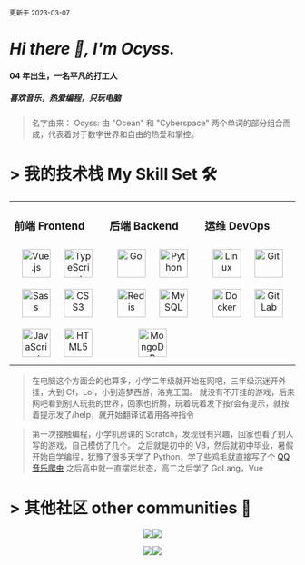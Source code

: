 <sub>更新于 2023-03-07</sub>

# **_Hi there 👋, I'm Ocyss._**

#### 04 年出生，一名平凡的打工人

##### 喜欢音乐，热爱编程，只玩电脑

> 名字由来：
> Ocyss: 由 "Ocean" 和 "Cyberspace" 两个单词的部分组合而成，代表着对于数字世界和自由的热爱和掌控。

# > 我的技术栈 My Skill Set  🛠️
<div align="center">  
<table><tr><td valign="top" width="33%">


### 前端 Frontend

<div align="center">  
<a href="https://vuejs.org/" target="_blank"><img style="margin: 10px" src="https://profilinator.rishav.dev/skills-assets/vuejs-original-wordmark.svg" alt="Vue.js" height="50" /></a>  
<a href="https://www.typescriptlang.org/" target="_blank"><img style="margin: 10px" src="https://profilinator.rishav.dev/skills-assets/typescript-original.svg" alt="TypeScript" height="50" /></a>  
<a href="https://sass-lang.com/" target="_blank"><img style="margin: 10px" src="https://profilinator.rishav.dev/skills-assets/sass-original.svg" alt="Sass" height="50" /></a>  
<a href="https://www.w3schools.com/css/" target="_blank"><img style="margin: 10px" src="https://profilinator.rishav.dev/skills-assets/css3-original-wordmark.svg" alt="CSS3" height="50" /></a>  
<a href="https://www.javascript.com/" target="_blank"><img style="margin: 10px" src="https://profilinator.rishav.dev/skills-assets/javascript-original.svg" alt="JavaScript" height="50" /></a>  
<a href="https://en.wikipedia.org/wiki/HTML5" target="_blank"><img style="margin: 10px" src="https://profilinator.rishav.dev/skills-assets/html5-original-wordmark.svg" alt="HTML5" height="50" /></a>  
</div>


</td><td valign="top" width="33%">



### 后端 Backend

<div align="center">  
<a href="https://go.dev/" target="_blank"><img style="margin: 10px" src="https://profilinator.rishav.dev/skills-assets/go-original.svg" alt="Go" height="50" /></a>  
<a href="https://www.python.org/" target="_blank"><img style="margin: 10px" src="https://profilinator.rishav.dev/skills-assets/python-original.svg" alt="Python" height="50" /></a>  
<a href="https://redis.io/" target="_blank"><img style="margin: 10px" src="https://profilinator.rishav.dev/skills-assets/redis-original-wordmark.svg" alt="Redis" height="50" /></a>  
<a href="https://www.mysql.com/" target="_blank"><img style="margin: 10px" src="https://profilinator.rishav.dev/skills-assets/mysql-original-wordmark.svg" alt="MySQL" height="50" /></a>  
<a href="https://www.mongodb.com/" target="_blank"><img style="margin: 10px" src="https://profilinator.rishav.dev/skills-assets/mongodb-original-wordmark.svg" alt="MongoDB" height="50" /></a>  
</div>


</td><td valign="top" width="33%">



### 运维 DevOps

<div align="center">  
<a href="https://www.linux.org/" target="_blank"><img style="margin: 10px" src="https://profilinator.rishav.dev/skills-assets/linux-original.svg" alt="Linux" height="50" /></a>  
<a href="https://github.com/" target="_blank"><img style="margin: 10px" src="https://profilinator.rishav.dev/skills-assets/git-scm-icon.svg" alt="Git" height="50" /></a>  
<a href="https://www.docker.com/" target="_blank"><img style="margin: 10px" src="https://profilinator.rishav.dev/skills-assets/docker-original-wordmark.svg" alt="Docker" height="50" /></a>  
<a href="https://about.gitlab.com/" target="_blank"><img style="margin: 10px" src="https://profilinator.rishav.dev/skills-assets/gitlab.svg" alt="GitLab" height="50" /></a>  
</div>


</td></tr>
</table>
</div>





> 在电脑这个方面会的也算多，小学二年级就开始在网吧，三年级沉迷开外挂，大到 Cf，Lol，小到造梦西游，洛克王国。
> 就没有不开挂的游戏，后来网吧看到别人玩我的世界，回家也折腾，玩着玩着发下按/会有提示，就按着提示发了/help，就开始翻译试着用各种指令

> 第一次接触编程，小学机房课的 Scratch，发现很有兴趣，回家也看了别人写的游戏，自己模仿了几个。
> 之后就是初中的 VB，然后就初中毕业，暑假开始自学编程，犹豫了很多天学了 Python，学了些鸡毛就直接写了个 [QQ 音乐爬虫](https://www.52pojie.cn/thread-1224069-1-1.html)
> 之后高中就一直摆烂状态，高二之后学了 GoLang，Vue



# > 其他社区 other communities 🎃

<div align="center"> 

![](https://stats.justsong.cn/api/github?username=Ocyss&lang=zh-CN&theme=dark)![](https://stats.justsong.cn/api/leetcode?username=qiudie&cn=true&theme=dark&lang=zh-CN)

![](https://stats.justsong.cn/api/nowcoder?id=330396711&lang=zh-CN&theme=dark)![](https://stats.justsong.cn/api/bilibili/?id=327014906&theme=dark&lang=zh-CN)

</div>
